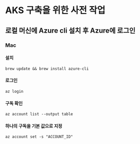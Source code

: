# AKS 구축을 위한 사전 작업
## 로컬 머신에 Azure cli 설치 후 Azure에 로그인

### Mac
#### 설치
`
brew update && brew install azure-cli
`
#### 로그인
`
az login
`
#### 구독 확인
`
az account list --output table
`
#### 하나의 구독을 기본 값으로 지정
`
az account set -s "ACCOUNT_ID"
`
